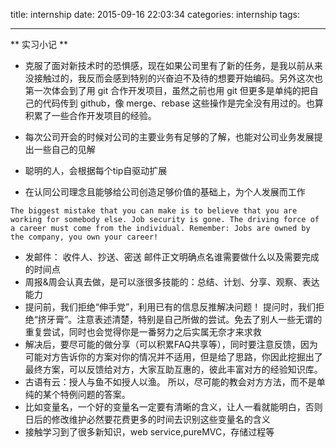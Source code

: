 title: internship
date: 2015-09-16 22:03:34
categories: internship
tags:

---
** 实习小记 **
* 克服了面对新技术时的恐惧感，现在如果公司里有了新的任务，是我以前从来没接触过的，我反而会感到特别的兴奋迫不及待的想要开始编码。另外这次也第一次体会到了用 git 合作开发项目，虽然之前也用 git 但更多是单纯的把自己的代码传到 github，像 merge、rebase 这些操作是完全没有用过的。也算积累了一些合作开发项目的经验。

* 每次公司开会的时候对公司的主要业务有足够的了解，也能对公司业务发展提出一些自己的见解
* 聪明的人，会根据每个tip自驱动扩展
* 在认同公司理念且能够给公司创造足够价值的基础上，为个人发展而工作
```
The biggest mistake that you can make is to believe that you are working for somebody else. Job security is gone. The driving force of a career must come from the individual. Remember: Jobs are owned by the company, you own your career!
```
* 发邮件： 收件人、抄送、密送 邮件正文明确点名谁需要做什么以及需要完成的时间点
* 周报&周会认真去做，是可以涨很多技能的：总结、计划、分享、观察、表达能力
* 提问前，我们拒绝“伸手党”，利用已有的信息反推解决问题！
提问时，我们拒绝“挤牙膏”。注意表述清楚，特别是自己所做的尝试。免去了别人一些无谓的重复尝试，同时也会觉得你是一番努力之后实属无奈才来求救
* 解决后，要尽可能的做分享（可以积累FAQ共享等），同时要注意反馈，因为可能对方告诉你的方案对你的情况并不适用，但是给了思路，你因此挖掘出了最终方案，可以反馈给对方，大家互助互惠的，彼此丰富对方的经验知识库。
* 古语有云：授人与鱼不如授人以渔。 所以，尽可能的教会对方方法，而不是单纯的某个特例问题的答案。
* 比如变量名，一个好的变量名一定要有清晰的含义，让人一看就能明白，否则日后的修改维护必然要花费更多的时间去识别这些变量名的含义
* 接触学习到了很多新知识，web service,pureMVC，存储过程等
